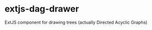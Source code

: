 extjs-dag-drawer
================

ExtJS component for drawing trees (actually Directed Acyclic Graphs)